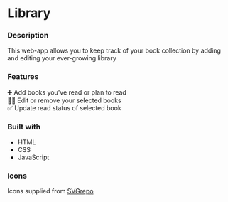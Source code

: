 # Library

### Description

This web-app allows you to keep track of your book collection by adding and editing your ever-growing library

### Features

➕ Add books you've read or plan to read  
✍🏽 Edit or remove your selected books  
✅ Update read status of selected book

### Built with

- HTML
- CSS
- JavaScript

### Icons

Icons supplied from [SVGrepo](https://www.svgrepo.com/svg/489804/trash)
